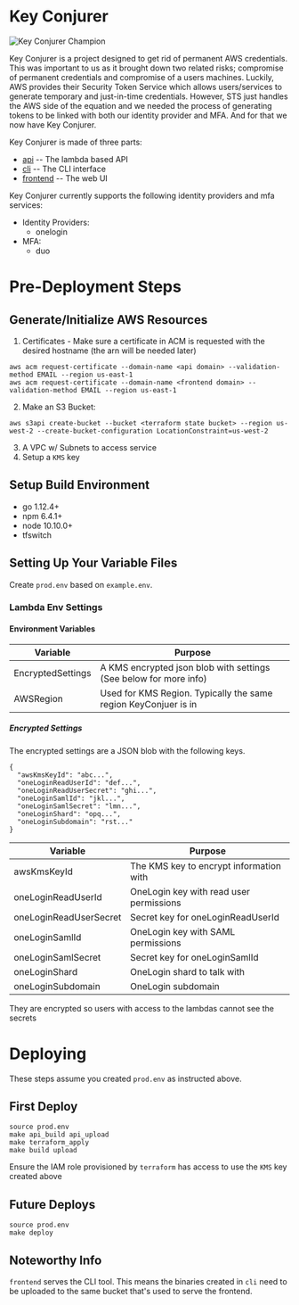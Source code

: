 Key Conjurer
=====
![Key Conjurer Champion](docs/champion.png)

Key Conjurer is a project designed to get rid of permanent AWS credentials. This was important to us as it brought down two related risks; compromise of permanent credentials and compromise of a users machines. Luckily, AWS provides their Security Token Service which allows users/services to generate temporary and just-in-time credentials. However, STS just handles the AWS side of the equation and we needed the process of generating tokens to be linked with both our identity provider and MFA. And for that we now have Key Conjurer.

Key Conjurer is made of three parts:
* [api](./api/README.md) -- The lambda based API
* [cli](./cli/README.md) -- The CLI interface
* [frontend](./frontend/README.md) -- The web UI

Key Conjurer currently supports the following identity providers and mfa services:
  - Identity Providers:
    - onelogin
  - MFA:
    - duo

# Pre-Deployment Steps
## Generate/Initialize AWS Resources
1. Certificates - Make sure a certificate in ACM is requested with the desired hostname (the arn will be needed later)
```
aws acm request-certificate --domain-name <api domain> --validation-method EMAIL --region us-east-1
aws acm request-certificate --domain-name <frontend domain> --validation-method EMAIL --region us-east-1	
```
2. Make an S3 Bucket:
```
aws s3api create-bucket --bucket <terraform state bucket> --region us-west-2 --create-bucket-configuration LocationConstraint=us-west-2 
```
3. A VPC w/ Subnets to access service
4. Setup a `KMS` key

## Setup Build Environment
  - go 1.12.4+
  - npm 6.4.1+
  - node 10.10.0+
  - tfswitch

## Setting Up Your Variable Files
Create `prod.env` based on `example.env`.

### Lambda Env Settings
#### Environment Variables
| Variable          | Purpose                                                           |
|-------------------|-------------------------------------------------------------------|
| EncryptedSettings | A KMS encrypted json blob with settings (See below for more info) |
| AWSRegion         | Used for KMS Region. Typically the same region KeyConjuer is in   |

##### Encrypted Settings
The encrypted settings are a JSON blob with the following keys.
```
{
  "awsKmsKeyId": "abc...",
  "oneLoginReadUserId": "def...",
  "oneLoginReadUserSecret": "ghi...",
  "oneLoginSamlId": "jkl...",
  "oneLoginSamlSecret": "lmn...",
  "oneLoginShard": "opq...",
  "oneLoginSubdomain": "rst..."
}
```
| Variable               | Purpose                                 |
|------------------------|-----------------------------------------|
| awsKmsKeyId            | The KMS key to encrypt information with |
| oneLoginReadUserId     | OneLogin key with read user permissions |
| oneLoginReadUserSecret | Secret key for oneLoginReadUserId       |
| oneLoginSamlId         | OneLogin key with SAML permissions      |
| oneLoginSamlSecret     | Secret key for oneLoginSamlId           |
| oneLoginShard          | OneLogin shard to talk with             |
| oneLoginSubdomain      | OneLogin subdomain                      |

They are encrypted so users with access to the lambdas cannot see the secrets

# Deploying
These steps assume you created `prod.env` as instructed above.
## First Deploy
```
source prod.env
make api_build api_upload
make terraform_apply
make build upload
```
Ensure the IAM role provisioned by `terraform` has access to use the `KMS` key created above

## Future Deploys
```
source prod.env
make deploy
```

## Noteworthy Info
`frontend` serves the CLI tool. This means the binaries created in `cli`
need to be uploaded to the same bucket that's used to serve the frontend.
